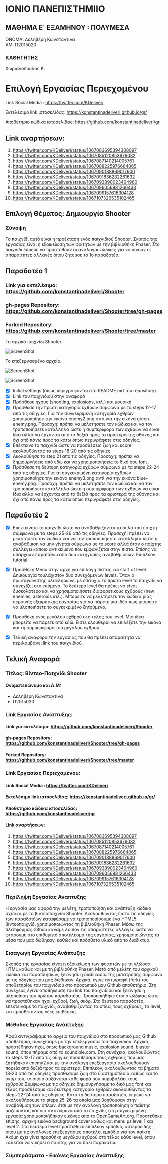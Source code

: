 # ΙΟΝΙΟ ΠΑΝΕΠΙΣΤΗΜΙΙΟ
## ΜΑΘΗΜΑ Ε΄ ΕΞΑΜΗΝΟΥ : ΠΟΛΥΜΕΣΑ
ΟΝΟΜΑ: Δεληβέρη Κωνσταντίνα <br>
ΑΜ: Π2015020

 ### ΚΑΘΗΓΗΤΗΣ
Χωριανόπουλος Κ.

# Επιλογή Εργασίας Περιεχομένου

Link Social Media : https://twitter.com/KDeliveri

Εκτελέσιμο link ιστοσελίδας: https://konstantinadeliveri.github.io/gr/

Αποθετήριο κώδικα ιστοσελίδας: https://github.com/konstantinadeliveri/gr

## Link αναρτήσεων:
1) https://twitter.com/KDeliveri/status/1067083695394308097
2) https://twitter.com/KDeliveri/status/1067085120853676032
3) https://twitter.com/KDeliveri/status/1067087140214005761
4) https://twitter.com/KDeliveri/status/1067088225976664065
5) https://twitter.com/KDeliveri/status/1067090188869017600
6) https://twitter.com/KDeliveri/status/1067091836232261632
7) https://twitter.com/KDeliveri/status/1067093890023464960
8) https://twitter.com/KDeliveri/status/1067096056981266433
9) https://twitter.com/KDeliveri/status/1067099157616304128
10) https://twitter.com/KDeliveri/status/1067107326535102465


## Επιλογή Θέματος: Δημιουργία Shooter

### Σύνοψη
 Το παιχνίδι αυτό είναι η προέκταση ενός παιχνιδιού Shooter. Σκοπός της εργασίας είναι η εξοικείωση των φοιτητών με την βιβλιοθήκη Phaser.
Στο παιχνίδι έπρεπε να προστεθούν οι ανάλογοι κώδικες για να γίνουν οι απαραίτητες αλλαγές όπου ζητούσε το 1ο παραδοτέο.

## Παραδοτέο 1


### Link για εκτελέσιμο: https://github.com/konstantinadeliveri/Shooter
### gh-pages Repository: https://github.com/konstantinadeliveri/Shooter/tree/gh-pages
### Forked Repository: https://github.com/konstantinadeliveri/Shooter/tree/master


Το αρχικό παιχνίδι Shooter.

![ScreenShot](1.png)

Το επεξεργασμένο αρχείο.

![ScreenShot](2.png)



![ScreenShot](3.png)




- [x] Initial settings (όπως περιγράφονται στο README.md του repository)
- [x] Link του παιχνιδιού στην αναφορά
- [x] Πρόσθεσε ήχους (shooting, explosions, κτλ.) και μουσική.
- [x] Πρόσθεσε την πρώτη κατηγορία εχθρών σύμφωνα με τα steps 12-17 από τις οδηγίες. Για την συγκεκριμένη κατηγορία εχθρών χρησιμοποίησε την εικόνα enemy2.png αντί για την εικόνα green-enemy.png. Προσοχή: πρέπει να μελετήσετε τον κώδικα και να τον τροποποιήσετε κατάλληλα ώστε η συμπεριφορά των εχθρών να είναι ίδια αλλά να έρχονται από τα δεξιά προς τα αριστερά της οθόνης και όχι από πάνω προς τα κάτω όπως περιγράφετε στις οδηγίες.
- [x] Επέκτεινε το παιχνίδι ώστε να προσθέσεις ζωή και score ακολουθώντας τα steps 18-20 από τις οδηγίες.
- [x] Ακολούθησε το step 21 από τις οδηγίες. Προσοχή: πρέπει να δημιουργήσεις από εδώ και να χρησιμοποιήσεις το δικό σου font .
- [x] Πρόσθεσε τη δεύτερη κατηγορία εχθρών σύμφωνα με τα steps 22-24 από τις οδηγίες. Για τη συγκεκριμένη κατηγορία εχθρών χρησιμοποίησε την εικόνα enemy3.png αντί για την εικόνα blue-enemy.png. Προσοχή: πρέπει να μελετήσετε τον κώδικα και να τον τροποποιήσετε κατάλληλα ώστε η συμπεριφορά των εχθρών να είναι ίδια αλλά να έρχονται από τα δεξιά προς τα αριστερά της οθόνης και όχι από πάνω προς τα κάτω όπως περιγράφετε στις οδηγίες.
 
## Παραδοτέο 2
- [x] Επεκτείνετε το παιχνίδι ώστε να αναβαθμίζονται τα όπλα του παίχτη σύμφωνα με τα steps 25-26 από τις οδηγίες. Προσοχή: πρέπει να μελετήσετε τον κώδικα και να τον τροποποιήσετε κατάλληλα ώστε η αναβάθμιση να μην γίνεται σύμφωνα με το score αλλά όταν ο παίχτης συλλέγει κάποιο αντικείμενο που εμφανίζεται στην πίστα. Επίσης να υπάρχουν παραπάνω από δυο κατηγορίες αναβαθμίσεων. Επιπλέον tutorial.
 - [x] Προσθήκη Μenu στην αρχή για επιλογή πίστας και start of level. Δημιουργία τουλάχιστον δυο συνεχόμενων levels. Όταν ο πρωταγωνιστής ολοκληρώνει με επιτυχία το πρώτο level το παιχνίδι να συνεχίζει στο επόμενο. Το δεύτερο level θα πρέπει να είναι δυσκολότερο και να χρησιμοποιήσετε διαφορετικούς εχθρούς (new enemies, asteroids κτλ.). Μπορείτε να μελετήσετε τον κώδικα μιας περσινής εξαιρετικής εργασίας για να πάρετε μια ιδέα πως μπορείτε να υλοποιήσετε το συγκεκριμένο ζητούμενο.
 - [x] Προσθήκη ενός μεγάλου εχθρού στο τέλος του level. Μια ιδέα μπορείτε να πάρετε από εδώ. Είστε ελεύθεροι να επιλέξετε την εικόνα και τη συμπεριφορά του μεγάλου εχθρού.
 - [x] Τελική αναφορά την εργασίας που θα πρέπει απαραίτητα να περιλαμβάνει link του παιχνιδιού.
 

## Τελική Αναφορά

### Τίτλος: Βίντεο-Παιχνίδι Shooter 

#### Ονοματεπώνυμο και Α.Μ:
- Δεληβέρη Κωνσταντίνα 
- Π2015020
### Link Εργασίας Ανάπτυξης:

#### Link για εκτελέσιμο: https://github.com/konstantinadeliveri/Shooter
#### gh-pages Repository: https://github.com/konstantinadeliveri/Shooter/tree/gh-pages
#### Forked Repository: https://github.com/konstantinadeliveri/Shooter/tree/master


### Link Εργασίας Περιεχομένου:

#### Link Social Media : https://twitter.com/KDeliveri

#### Εκτελέσιμο link ιστοσελίδας: https://konstantinadeliveri.github.io/gr/

#### Αποθετήριο κώδικα ιστοσελίδας: https://github.com/konstantinadeliveri/gr

#### Link αναρτήσεων:
1) https://twitter.com/KDeliveri/status/1067083695394308097
2) https://twitter.com/KDeliveri/status/1067085120853676032
3) https://twitter.com/KDeliveri/status/1067087140214005761
4) https://twitter.com/KDeliveri/status/1067088225976664065
5) https://twitter.com/KDeliveri/status/1067090188869017600
6) https://twitter.com/KDeliveri/status/1067091836232261632
7) https://twitter.com/KDeliveri/status/1067093890023464960
8) https://twitter.com/KDeliveri/status/1067096056981266433
9) https://twitter.com/KDeliveri/status/1067099157616304128
10) https://twitter.com/KDeliveri/status/1067107326535102465




### Περίληψη Εργασίας Ανάπτυξης
Η εργασία μας αφορά την μελέτη, τροποποίηση και ανάπτυξη κώδικα σχετικά με το βίντεοπαιχνίδι Shooter. Ακολουθώντας πιστά τις οδηγίες των παραδοτέων καταφέραμε να τροποποιήσουμε ένα HTML5 βιντεοπαιχνίδι χρησιμοποιώντας τη βιβλιοθήκη Phaser. Μέσω της πλατφόρμας Github κάναμε λοιπόν τις απαραίτητες αλλαγές ώστε να φτάσουμε στο επιθυμητό αποτέλεσμα της εργασίας, χρησιμοποιώντας τα μέσα που μας δώθηκαν, καθώς και πρόσθετο υλικό από το διαδίκτυο. 

### Εισαγωγή Εργασίας Ανάπτυξης
Σκοπός της εργασίας είναι η εξοικείωση των φοιτητών με τη γλώσσα HTML καθώς και με τη βιβλιοθήκη Phaser. Μετά από μελέτη του αρχικού κώδικα και παραπλήσιων, ξεκίνησε η διαδικασία της μετατροπής σύμφωνα με τις οδηγίες που μας δώθηκαν.
Αρχικά, έγινε αντιγραφή (fork) του αποθετηρίου του παιχνιδιού στο προσωπικό μου Github αποθετήριο.
Στη συνέχεια, έγινε αποθήκευση του link του παιχνιδιού και ξεκίνησε η υλοποίηση του πρώτου παραδοτέου. Τροποποιήθηκε έτσι ο κώδικας ώστε να προστέθηκαν ήχοι, εχθροί, ζωή, σκόρ. Στο δεύτερο παραδοτέο, επεκτείναμε το παιχνίδι, αναβαθμίζοντας τα όπλα, τους εχθρούς, τα level, και προσθέτοντας νέες επιθέσεις.

### Μέθοδος Εργασίας Ανάπτυξης
 Αφού αντιγράψαμε το αρχείο του παιχνιδιού στο προσωπικό μας Github αποθετήριο, συνεχίσαμε με την επεξεργασία του παιχνιδιού. Αρχικά, προστέθηκαν ήχοι, όπως background music, explosion sound, blaster sound, όπου πήραμε από το soundible.com.
Στη συνέχεια, ακολουθώντας τα steps 12-17 από τις οδηγίες προσθέσαμε τους εχθρούς που μας ζητήθηκαν enemy2 και με την ανάλογη επεξεργασία ακολουθούσαν πορεία από δεξιά προς τα αριστερά.
Επιπλέον, ακολουθώντας τα βήματα 18-20 από τις οδηγίες προσθέσαμε ζωή στο διαστημόπλοιο καθώς και το σκόρ του, το οποίο αυξάνεται κάθε φορά που πυροβολάει τους εχθρούς.Συμφωνα με τις οδηγίες δημιουργήσαμε το δικό μας font και τέλος προσθέσαμε και δεύτερη κατηγορία εχθρών ακολουθώντας τα steps 22-24 από τις οδηγίες. 
 Κατα το δεύτερο παραδοτέο, έπρεπε να ακολουθήσουμε τα steps 25-26 τα οποία μας βοηθούσαν στην αναβάθμιση των όπλων, έτσι με την ανάλογη τροποποίηση ο παίκτης μαζεύοντας κάποια αντικείμενα από το παιχνίδι, στη συγκεκριμένη εργασία χρησιμοποιήθηκαν εικόνες από το OpenGameArt.org. Προστέθηκε επίσης, αρχική εικόνα background cover καθώς και menu με level 1 και level 2.
 Στο δεύτερο level προστέθηκε επιπλέον εμπόδιο, αστεροειδής , όπου με τις ανάλογες επεξεργασίες αποτελεί εμπόδιο για τον παίκτη. 
 Ακόμη έχει γίνει προσθήκη μεγάλου εχθρού στο τέλος κάθε level, όπου καλείται να νικήσει ο παίκτης για να πάει παρακάτω.
 
 ### Συμπεράσματα - Εικόνες Εργασίας Ανάπτυξης
 
 

